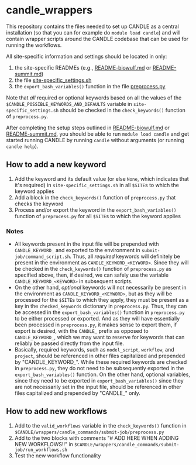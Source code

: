 # candle_wrappers

This repository contains the files needed to set up CANDLE as a central installation (so that you can for example do `module load candle`) and will contain wrapper scripts around the CANDLE codebase that can be used for running the workflows.

All site-specific information and settings should be located in only:

1. the site-specific READMEs (e.g., [README-biowulf.md](./README-biowulf.md) or [README-summit.md](./README-summit.md))
1. the file [site-specific_settings.sh](./site-specific_settings.sh)
1. the `export_bash_variables()` function in the file [preprocess.py](./candle_commands/submit-job/preprocess.py)

Note that *all* required or optional keywords based on all the values of the `$CANDLE_POSSIBLE_KEYWORDS_AND_DEFAULTS` variable in `site-specific_settings.sh` should be checked in the `check_keywords()` function of `preprocess.py`.

After completing the setup steps outlined in [README-biowulf.md](./README-biowulf.md) or [README-summit.md](./README-summit.md), you should be able to run `module load candle` and get started running CANDLE by running `candle` without arguments (or running `candle help`).

## How to add a new keyword

1. Add the keyword and its default value (or else `None`, which indicates that it's required) in `site-specific_settings.sh` in all `$SITE`s to which the keyword applies
1. Add a block in the `check_keywords()` function of `preprocess.py` that checks the keyword
1. Process and/or export the keyword in the `export_bash_variables()` function of `preprocess.py` for all `$SITE`s to which the keyword applies

### Notes

* All keywords present in the input file will be prepended with `CANDLE_KEYWORD_` and exported to the environment in `submit-job/command_script.sh`. Thus, all *required* keywords will definitely be present in the environment as `CANDLE_KEYWORD_<KEYWORD>`. Since they will be checked in the `check_keywords()` function of `preprocess.py` as specified above, then, if desired, we can safely use the variable `CANDLE_KEYWORD_<KEYWORD>` in subsequent scripts.
* On the other hand, *optional* keywords will not necessarily be present in the environment as `CANDLE_KEYWORD_<KEYWORD>`, but as they will be processed for the `$SITE`s to which they apply, they must be present as a key in the `checked_keywords` dictionary in `preprocess.py`. Thus, they can be accessed in the `export_bash_variables()` function in `preprocess.py` to be either processed or exported. And as they will have essentially been processed in `preprocess.py`, it makes sense to export them, if export is desired, with the `CANDLE_` prefix as opposed to `CANDLE_KEYWORD_`, which we may want to reserve for keywords that can reliably be passed directly from the input file.
* Basically, required keywords, such as `model_script`, `workflow`, and `project`, should be referenced in other files capitalized and prepended by "CANDLE_KEYWORD_". While these required keywords are checked in `preprocess.py`, they do not need to be subsequently exported in the `export_bash_variables()` function. On the other hand, optional variables, since they need to be exported in `export_bash_variables()` since they are not necessarily set in the input file, should be referenced in other files capitalized and prepended by "CANDLE_" only.

## How to add new workflows

1. Add to the `valid_workflows` variable in the `check_keywords()` function in `$CANDLE/wrappers/candle_commands/submit-job/preprocess.py`
1. Add to the two blocks with comments "# ADD HERE WHEN ADDING NEW WORKFLOWS!!" in `$CANDLE/wrappers/candle_commands/submit-job/run_workflows.sh`
1. Test the new workflow functionality
